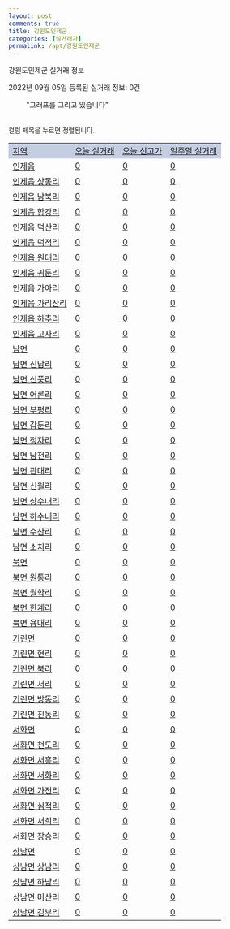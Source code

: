 ```yaml
---
layout: post
comments: true
title: 강원도인제군
categories: [실거래가]
permalink: /apt/강원도인제군
---
```


강원도인제군 실거래 정보

2022년 09월 05일 등록된 실거래 정보: 0건

<!--<script async src="https://pagead2.googlesyndication.com/pagead/js/adsbygoogle.js?client=ca-pub-3485438051770037"
 crossorigin="anonymous"></script>-->

<script type="text/javascript">
  google.charts.load('current', {'packages':['corechart']});
  google.charts.setOnLoadCallback(drawChart);

  function drawChart() {
    var data = google.visualization.arrayToDataTable([['거래일', '매매', '전월세', '전매'], ['21-01', 0, 0, 1], ['21-02', 9, 2, 0], ['21-03', 3, 0, 0], ['21-04', 1, 0, 0], ['21-05', 0, 1, 0], ['21-06', 1, 0, 0], ['21-07', 1, 0, 0], ['21-08', 3, 2, 0], ['21-09', 6, 1, 0], ['21-10', 4, 0, 0], ['21-11', 10, 5, 0], ['21-12', 8, 1, 0], ['22-01', 33, 2, 0], ['22-02', 25, 5, 0], ['22-03', 13, 2, 0], ['22-04', 9, 2, 0], ['22-05', 12, 4, 0], ['22-06', 6, 1, 0], ['22-07', 9, 3, 0], ['22-08', 6, 1, 0]]);

    var options = {
      title: '최근 1년간 유형별 거래량 추이',
      legend: { position: 'bottom' }
    };

    setTimeout(function() {
        var chart = new google.visualization.LineChart(document.getElementById('columnchart_material'));
        chart.draw(data, (options));
        document.getElementById('loading').style.display = 'none';
        var dayLabel = (new Date()).getDay();
        if (dayLabel < 2) {
            sorttable.innerSortFunction.apply(document.getElementById('week'), []);
            sorttable.innerSortFunction.apply(document.getElementById('week'), []);        
        }
        else {
            sorttable.innerSortFunction.apply(document.getElementById('today'), []);
            sorttable.innerSortFunction.apply(document.getElementById('today'), []);
        }
    }, 200);

  }
</script>

<div id="loading" style="z-index:20; display: block; margin-left: 35px">"그래프를 그리고 있습니다"</div>
<div id="columnchart_material" style="width: 95%; margin-left: -35px; display: block"></div>
<!--<div style="width: 95%; margin-left: -35px; display: block">
      <script async src="https://pagead2.googlesyndication.com/pagead/js/adsbygoogle.js?client=ca-pub-3485438051770037"
          crossorigin="anonymous"></script>
      <ins class="adsbygoogle"
          style="display:block"
          data-ad-format="fluid"
          data-ad-layout-key="-fb+5w+4e-db+86"
          data-ad-client="ca-pub-3485438051770037"
          data-ad-slot="1827090281"></ins>
      <script>
          (adsbygoogle = window.adsbygoogle || []).push({});
      </script>
</div>-->
<br>

<font size='small' style='font-size: small;'>컬럼 제목을 누르면 정렬됩니다.</font>
<table class="sortable">
  <tr style='background-color: rgba(114, 132, 186,0.4);'>
    <td id="region"><a href="#">지역</a></td>
    <td id="today"><a href="#">오늘 실거래</a></td>
    <td id="today_new"><a href="#">오늘 신고가</a></td>
    <td id="week"><a href="#">일주일 실거래</a></td>
  </tr>

  
  <tr class="item">
    <td><a href="강원도인제군인제읍">인제읍</a></td>
    <td><a href="강원도인제군인제읍">0</a></td>
    <td><a href="강원도인제군인제읍">0</a></td>
    <td><a href="강원도인제군인제읍">0</a></td>
  </tr>
    

  <tr class="item">
    <td><a href="강원도인제군인제읍상동리">인제읍 상동리</a></td>
    <td><a href="강원도인제군인제읍상동리">0</a></td>
    <td><a href="강원도인제군인제읍상동리">0</a></td>
    <td><a href="강원도인제군인제읍상동리">0</a></td>
  </tr>
    

  <tr class="item">
    <td><a href="강원도인제군인제읍남북리">인제읍 남북리</a></td>
    <td><a href="강원도인제군인제읍남북리">0</a></td>
    <td><a href="강원도인제군인제읍남북리">0</a></td>
    <td><a href="강원도인제군인제읍남북리">0</a></td>
  </tr>
    

  <tr class="item">
    <td><a href="강원도인제군인제읍합강리">인제읍 합강리</a></td>
    <td><a href="강원도인제군인제읍합강리">0</a></td>
    <td><a href="강원도인제군인제읍합강리">0</a></td>
    <td><a href="강원도인제군인제읍합강리">0</a></td>
  </tr>
    

  <tr class="item">
    <td><a href="강원도인제군인제읍덕산리">인제읍 덕산리</a></td>
    <td><a href="강원도인제군인제읍덕산리">0</a></td>
    <td><a href="강원도인제군인제읍덕산리">0</a></td>
    <td><a href="강원도인제군인제읍덕산리">0</a></td>
  </tr>
    

  <tr class="item">
    <td><a href="강원도인제군인제읍덕적리">인제읍 덕적리</a></td>
    <td><a href="강원도인제군인제읍덕적리">0</a></td>
    <td><a href="강원도인제군인제읍덕적리">0</a></td>
    <td><a href="강원도인제군인제읍덕적리">0</a></td>
  </tr>
    

  <tr class="item">
    <td><a href="강원도인제군인제읍원대리">인제읍 원대리</a></td>
    <td><a href="강원도인제군인제읍원대리">0</a></td>
    <td><a href="강원도인제군인제읍원대리">0</a></td>
    <td><a href="강원도인제군인제읍원대리">0</a></td>
  </tr>
    

  <tr class="item">
    <td><a href="강원도인제군인제읍귀둔리">인제읍 귀둔리</a></td>
    <td><a href="강원도인제군인제읍귀둔리">0</a></td>
    <td><a href="강원도인제군인제읍귀둔리">0</a></td>
    <td><a href="강원도인제군인제읍귀둔리">0</a></td>
  </tr>
    

  <tr class="item">
    <td><a href="강원도인제군인제읍가아리">인제읍 가아리</a></td>
    <td><a href="강원도인제군인제읍가아리">0</a></td>
    <td><a href="강원도인제군인제읍가아리">0</a></td>
    <td><a href="강원도인제군인제읍가아리">0</a></td>
  </tr>
    

  <tr class="item">
    <td><a href="강원도인제군인제읍가리산리">인제읍 가리산리</a></td>
    <td><a href="강원도인제군인제읍가리산리">0</a></td>
    <td><a href="강원도인제군인제읍가리산리">0</a></td>
    <td><a href="강원도인제군인제읍가리산리">0</a></td>
  </tr>
    

  <tr class="item">
    <td><a href="강원도인제군인제읍하추리">인제읍 하추리</a></td>
    <td><a href="강원도인제군인제읍하추리">0</a></td>
    <td><a href="강원도인제군인제읍하추리">0</a></td>
    <td><a href="강원도인제군인제읍하추리">0</a></td>
  </tr>
    

  <tr class="item">
    <td><a href="강원도인제군인제읍고사리">인제읍 고사리</a></td>
    <td><a href="강원도인제군인제읍고사리">0</a></td>
    <td><a href="강원도인제군인제읍고사리">0</a></td>
    <td><a href="강원도인제군인제읍고사리">0</a></td>
  </tr>
    

  <tr class="item">
    <td><a href="강원도인제군남면">남면</a></td>
    <td><a href="강원도인제군남면">0</a></td>
    <td><a href="강원도인제군남면">0</a></td>
    <td><a href="강원도인제군남면">0</a></td>
  </tr>
    

  <tr class="item">
    <td><a href="강원도인제군남면신남리">남면 신남리</a></td>
    <td><a href="강원도인제군남면신남리">0</a></td>
    <td><a href="강원도인제군남면신남리">0</a></td>
    <td><a href="강원도인제군남면신남리">0</a></td>
  </tr>
    

  <tr class="item">
    <td><a href="강원도인제군남면신풍리">남면 신풍리</a></td>
    <td><a href="강원도인제군남면신풍리">0</a></td>
    <td><a href="강원도인제군남면신풍리">0</a></td>
    <td><a href="강원도인제군남면신풍리">0</a></td>
  </tr>
    

  <tr class="item">
    <td><a href="강원도인제군남면어론리">남면 어론리</a></td>
    <td><a href="강원도인제군남면어론리">0</a></td>
    <td><a href="강원도인제군남면어론리">0</a></td>
    <td><a href="강원도인제군남면어론리">0</a></td>
  </tr>
    

  <tr class="item">
    <td><a href="강원도인제군남면부평리">남면 부평리</a></td>
    <td><a href="강원도인제군남면부평리">0</a></td>
    <td><a href="강원도인제군남면부평리">0</a></td>
    <td><a href="강원도인제군남면부평리">0</a></td>
  </tr>
    

  <tr class="item">
    <td><a href="강원도인제군남면갑둔리">남면 갑둔리</a></td>
    <td><a href="강원도인제군남면갑둔리">0</a></td>
    <td><a href="강원도인제군남면갑둔리">0</a></td>
    <td><a href="강원도인제군남면갑둔리">0</a></td>
  </tr>
    

  <tr class="item">
    <td><a href="강원도인제군남면정자리">남면 정자리</a></td>
    <td><a href="강원도인제군남면정자리">0</a></td>
    <td><a href="강원도인제군남면정자리">0</a></td>
    <td><a href="강원도인제군남면정자리">0</a></td>
  </tr>
    

  <tr class="item">
    <td><a href="강원도인제군남면남전리">남면 남전리</a></td>
    <td><a href="강원도인제군남면남전리">0</a></td>
    <td><a href="강원도인제군남면남전리">0</a></td>
    <td><a href="강원도인제군남면남전리">0</a></td>
  </tr>
    

  <tr class="item">
    <td><a href="강원도인제군남면관대리">남면 관대리</a></td>
    <td><a href="강원도인제군남면관대리">0</a></td>
    <td><a href="강원도인제군남면관대리">0</a></td>
    <td><a href="강원도인제군남면관대리">0</a></td>
  </tr>
    

  <tr class="item">
    <td><a href="강원도인제군남면신월리">남면 신월리</a></td>
    <td><a href="강원도인제군남면신월리">0</a></td>
    <td><a href="강원도인제군남면신월리">0</a></td>
    <td><a href="강원도인제군남면신월리">0</a></td>
  </tr>
    

  <tr class="item">
    <td><a href="강원도인제군남면상수내리">남면 상수내리</a></td>
    <td><a href="강원도인제군남면상수내리">0</a></td>
    <td><a href="강원도인제군남면상수내리">0</a></td>
    <td><a href="강원도인제군남면상수내리">0</a></td>
  </tr>
    

  <tr class="item">
    <td><a href="강원도인제군남면하수내리">남면 하수내리</a></td>
    <td><a href="강원도인제군남면하수내리">0</a></td>
    <td><a href="강원도인제군남면하수내리">0</a></td>
    <td><a href="강원도인제군남면하수내리">0</a></td>
  </tr>
    

  <tr class="item">
    <td><a href="강원도인제군남면수산리">남면 수산리</a></td>
    <td><a href="강원도인제군남면수산리">0</a></td>
    <td><a href="강원도인제군남면수산리">0</a></td>
    <td><a href="강원도인제군남면수산리">0</a></td>
  </tr>
    

  <tr class="item">
    <td><a href="강원도인제군남면소치리">남면 소치리</a></td>
    <td><a href="강원도인제군남면소치리">0</a></td>
    <td><a href="강원도인제군남면소치리">0</a></td>
    <td><a href="강원도인제군남면소치리">0</a></td>
  </tr>
    

  <tr class="item">
    <td><a href="강원도인제군북면">북면</a></td>
    <td><a href="강원도인제군북면">0</a></td>
    <td><a href="강원도인제군북면">0</a></td>
    <td><a href="강원도인제군북면">0</a></td>
  </tr>
    

  <tr class="item">
    <td><a href="강원도인제군북면원통리">북면 원통리</a></td>
    <td><a href="강원도인제군북면원통리">0</a></td>
    <td><a href="강원도인제군북면원통리">0</a></td>
    <td><a href="강원도인제군북면원통리">0</a></td>
  </tr>
    

  <tr class="item">
    <td><a href="강원도인제군북면월학리">북면 월학리</a></td>
    <td><a href="강원도인제군북면월학리">0</a></td>
    <td><a href="강원도인제군북면월학리">0</a></td>
    <td><a href="강원도인제군북면월학리">0</a></td>
  </tr>
    

  <tr class="item">
    <td><a href="강원도인제군북면한계리">북면 한계리</a></td>
    <td><a href="강원도인제군북면한계리">0</a></td>
    <td><a href="강원도인제군북면한계리">0</a></td>
    <td><a href="강원도인제군북면한계리">0</a></td>
  </tr>
    

  <tr class="item">
    <td><a href="강원도인제군북면용대리">북면 용대리</a></td>
    <td><a href="강원도인제군북면용대리">0</a></td>
    <td><a href="강원도인제군북면용대리">0</a></td>
    <td><a href="강원도인제군북면용대리">0</a></td>
  </tr>
    

  <tr class="item">
    <td><a href="강원도인제군기린면">기린면</a></td>
    <td><a href="강원도인제군기린면">0</a></td>
    <td><a href="강원도인제군기린면">0</a></td>
    <td><a href="강원도인제군기린면">0</a></td>
  </tr>
    

  <tr class="item">
    <td><a href="강원도인제군기린면현리">기린면 현리</a></td>
    <td><a href="강원도인제군기린면현리">0</a></td>
    <td><a href="강원도인제군기린면현리">0</a></td>
    <td><a href="강원도인제군기린면현리">0</a></td>
  </tr>
    

  <tr class="item">
    <td><a href="강원도인제군기린면북리">기린면 북리</a></td>
    <td><a href="강원도인제군기린면북리">0</a></td>
    <td><a href="강원도인제군기린면북리">0</a></td>
    <td><a href="강원도인제군기린면북리">0</a></td>
  </tr>
    

  <tr class="item">
    <td><a href="강원도인제군기린면서리">기린면 서리</a></td>
    <td><a href="강원도인제군기린면서리">0</a></td>
    <td><a href="강원도인제군기린면서리">0</a></td>
    <td><a href="강원도인제군기린면서리">0</a></td>
  </tr>
    

  <tr class="item">
    <td><a href="강원도인제군기린면방동리">기린면 방동리</a></td>
    <td><a href="강원도인제군기린면방동리">0</a></td>
    <td><a href="강원도인제군기린면방동리">0</a></td>
    <td><a href="강원도인제군기린면방동리">0</a></td>
  </tr>
    

  <tr class="item">
    <td><a href="강원도인제군기린면진동리">기린면 진동리</a></td>
    <td><a href="강원도인제군기린면진동리">0</a></td>
    <td><a href="강원도인제군기린면진동리">0</a></td>
    <td><a href="강원도인제군기린면진동리">0</a></td>
  </tr>
    

  <tr class="item">
    <td><a href="강원도인제군서화면">서화면</a></td>
    <td><a href="강원도인제군서화면">0</a></td>
    <td><a href="강원도인제군서화면">0</a></td>
    <td><a href="강원도인제군서화면">0</a></td>
  </tr>
    

  <tr class="item">
    <td><a href="강원도인제군서화면천도리">서화면 천도리</a></td>
    <td><a href="강원도인제군서화면천도리">0</a></td>
    <td><a href="강원도인제군서화면천도리">0</a></td>
    <td><a href="강원도인제군서화면천도리">0</a></td>
  </tr>
    

  <tr class="item">
    <td><a href="강원도인제군서화면서흥리">서화면 서흥리</a></td>
    <td><a href="강원도인제군서화면서흥리">0</a></td>
    <td><a href="강원도인제군서화면서흥리">0</a></td>
    <td><a href="강원도인제군서화면서흥리">0</a></td>
  </tr>
    

  <tr class="item">
    <td><a href="강원도인제군서화면서화리">서화면 서화리</a></td>
    <td><a href="강원도인제군서화면서화리">0</a></td>
    <td><a href="강원도인제군서화면서화리">0</a></td>
    <td><a href="강원도인제군서화면서화리">0</a></td>
  </tr>
    

  <tr class="item">
    <td><a href="강원도인제군서화면가전리">서화면 가전리</a></td>
    <td><a href="강원도인제군서화면가전리">0</a></td>
    <td><a href="강원도인제군서화면가전리">0</a></td>
    <td><a href="강원도인제군서화면가전리">0</a></td>
  </tr>
    

  <tr class="item">
    <td><a href="강원도인제군서화면심적리">서화면 심적리</a></td>
    <td><a href="강원도인제군서화면심적리">0</a></td>
    <td><a href="강원도인제군서화면심적리">0</a></td>
    <td><a href="강원도인제군서화면심적리">0</a></td>
  </tr>
    

  <tr class="item">
    <td><a href="강원도인제군서화면서희리">서화면 서희리</a></td>
    <td><a href="강원도인제군서화면서희리">0</a></td>
    <td><a href="강원도인제군서화면서희리">0</a></td>
    <td><a href="강원도인제군서화면서희리">0</a></td>
  </tr>
    

  <tr class="item">
    <td><a href="강원도인제군서화면장승리">서화면 장승리</a></td>
    <td><a href="강원도인제군서화면장승리">0</a></td>
    <td><a href="강원도인제군서화면장승리">0</a></td>
    <td><a href="강원도인제군서화면장승리">0</a></td>
  </tr>
    

  <tr class="item">
    <td><a href="강원도인제군상남면">상남면</a></td>
    <td><a href="강원도인제군상남면">0</a></td>
    <td><a href="강원도인제군상남면">0</a></td>
    <td><a href="강원도인제군상남면">0</a></td>
  </tr>
    

  <tr class="item">
    <td><a href="강원도인제군상남면상남리">상남면 상남리</a></td>
    <td><a href="강원도인제군상남면상남리">0</a></td>
    <td><a href="강원도인제군상남면상남리">0</a></td>
    <td><a href="강원도인제군상남면상남리">0</a></td>
  </tr>
    

  <tr class="item">
    <td><a href="강원도인제군상남면하남리">상남면 하남리</a></td>
    <td><a href="강원도인제군상남면하남리">0</a></td>
    <td><a href="강원도인제군상남면하남리">0</a></td>
    <td><a href="강원도인제군상남면하남리">0</a></td>
  </tr>
    

  <tr class="item">
    <td><a href="강원도인제군상남면미산리">상남면 미산리</a></td>
    <td><a href="강원도인제군상남면미산리">0</a></td>
    <td><a href="강원도인제군상남면미산리">0</a></td>
    <td><a href="강원도인제군상남면미산리">0</a></td>
  </tr>
    

  <tr class="item">
    <td><a href="강원도인제군상남면김부리">상남면 김부리</a></td>
    <td><a href="강원도인제군상남면김부리">0</a></td>
    <td><a href="강원도인제군상남면김부리">0</a></td>
    <td><a href="강원도인제군상남면김부리">0</a></td>
  </tr>
    


</table>


    